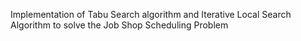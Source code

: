 Implementation of Tabu Search algorithm and Iterative Local Search Algorithm to solve the Job Shop Scheduling Problem 
